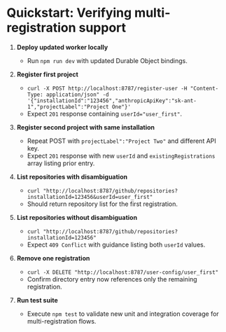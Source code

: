 # Quickstart: Verifying multi-registration support

1. **Deploy updated worker locally**
   - Run `npm run dev` with updated Durable Object bindings.

2. **Register first project**
   - `curl -X POST http://localhost:8787/register-user -H "Content-Type: application/json" -d '{"installationId":"123456","anthropicApiKey":"sk-ant-1","projectLabel":"Project One"}'`
   - Expect `201` response containing `userId="user_first"`.

3. **Register second project with same installation**
   - Repeat POST with `projectLabel":"Project Two"` and different API key.
   - Expect `201` response with new `userId` and `existingRegistrations` array listing prior entry.

4. **List repositories with disambiguation**
   - `curl "http://localhost:8787/github/repositories?installationId=123456&userId=user_first"`
   - Should return repository list for the first registration.

5. **List repositories without disambiguation**
   - `curl "http://localhost:8787/github/repositories?installationId=123456"`
   - Expect `409 Conflict` with guidance listing both `userId` values.

6. **Remove one registration**
   - `curl -X DELETE "http://localhost:8787/user-config/user_first"`
   - Confirm directory entry now references only the remaining registration.

7. **Run test suite**
   - Execute `npm test` to validate new unit and integration coverage for multi-registration flows.
